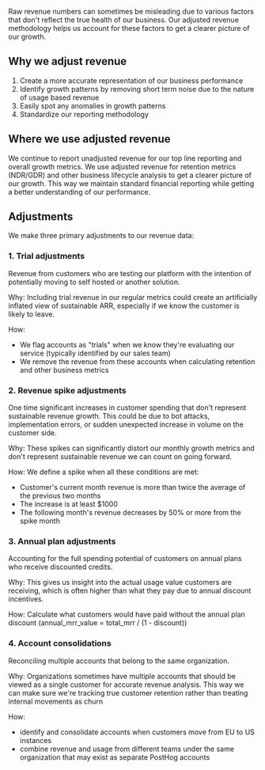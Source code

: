 Raw revenue numbers can sometimes be misleading due to various factors that don't reflect the true health of our 
business. Our adjusted revenue methodology helps us account for these factors to get a clearer picture of our 
growth.

## Why we adjust revenue
1. Create a more accurate representation of our business performance
2. Identify growth patterns by removing short term noise due to the nature of usage based revenue
3. Easily spot any anomalies in growth patterns
4. Standardize our reporting methodology

## Where we use adjusted revenue
We continue to report unadjusted revenue for our top line reporting and overall growth metrics. We use adjusted revenue for retention metrics (NDR/GDR) and other business lifecycle analysis to get a clearer picture of our growth. This way we maintain standard financial reporting while getting a better understanding of our performance.

## Adjustments
We make three primary adjustments to our revenue data:

### 1. Trial adjustments
Revenue from customers who are testing our platform with the intention of potentially moving to self hosted or 
another solution.

Why: Including trial revenue in our regular metrics could create an artificially inflated view of 
sustainable ARR, especially if we know the customer is likely to leave.

How: 
- We flag accounts as "trials" when we know they're evaluating our service (typically identified by our sales team)
- We remove the revenue from these accounts when calculating retention and other business metrics

### 2. Revenue spike adjustments
One time significant increases in customer spending that don't represent sustainable revenue growth. This could be due to bot attacks, implementation errors, or sudden unexpected increase in volume on the customer side.

Why: These spikes can significantly distort our monthly growth metrics and don't represent sustainable revenue we can count on going forward.

How: We define a spike when all these conditions are met:
- Customer's current month revenue is more than twice the average of the previous two months
- The increase is at least $1000
- The following month's revenue decreases by 50% or more from the spike month

### 3. Annual plan adjustments
Accounting for the full spending potential of customers on annual plans who receive discounted credits.

Why: This gives us insight into the actual usage value customers are receiving, which is often higher than what they pay due to annual discount incentives.

How: Calculate what customers would have paid without the annual plan discount (annual_mrr_value = total_mrr / (1 - discount))

### 4. Account consolidations
Reconciling multiple accounts that belong to the same organization.

Why: Organizations sometimes have multiple accounts that should be viewed as a single customer for accurate revenue analysis. This way we can make sure we're tracking true customer retention rather than treating internal movements as churn

How: 
- identify and consolidate accounts when customers move from EU to US instances
- combine revenue and usage from different teams under the same organization that may exist as separate PostHog accounts
